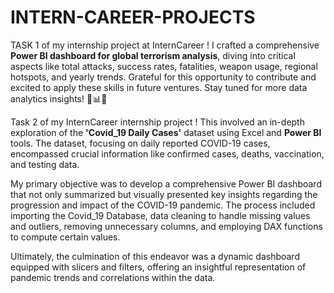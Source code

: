 # INTERN-CAREER-PROJECTS
TASK 1 of my internship project at InternCareer ! I crafted a comprehensive **Power BI dashboard for global terrorism analysis**, diving into critical aspects like total attacks, success rates, fatalities, weapon usage, regional hotspots, and yearly trends. Grateful for this opportunity to contribute and excited to apply these skills in future ventures. Stay tuned for more data analytics insights! 🚀📊💡

Task 2 of my InternCareer internship project ! This involved an in-depth exploration of the **'Covid_19 Daily Cases'** dataset using Excel and **Power BI** tools. The dataset, focusing on daily reported COVID-19 cases, encompassed crucial information like confirmed cases, deaths, vaccination, and testing data.

My primary objective was to develop a comprehensive Power BI dashboard that not only summarized but visually presented key insights regarding the progression and impact of the COVID-19 pandemic. The process included importing the Covid_19 Database, data cleaning to handle missing values and outliers, removing unnecessary columns, and employing DAX functions to compute certain values.

Ultimately, the culmination of this endeavor was a dynamic dashboard equipped with slicers and filters, offering an insightful representation of pandemic trends and correlations within the data.
